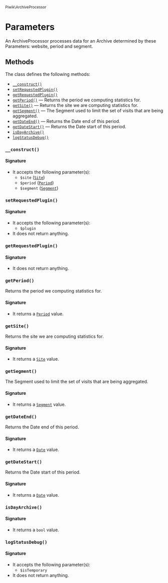 <small>Piwik\ArchiveProcessor</small>

Parameters
==========

An ArchiveProcessor processes data for an Archive determined by these Parameters: website, period and segment.

Methods
-------

The class defines the following methods:

- [`__construct()`](#__construct)
- [`setRequestedPlugin()`](#setrequestedplugin)
- [`getRequestedPlugin()`](#getrequestedplugin)
- [`getPeriod()`](#getperiod) &mdash; Returns the period we computing statistics for.
- [`getSite()`](#getsite) &mdash; Returns the site we are computing statistics for.
- [`getSegment()`](#getsegment) &mdash; The Segment used to limit the set of visits that are being aggregated.
- [`getDateEnd()`](#getdateend) &mdash; Returns the Date end of this period.
- [`getDateStart()`](#getdatestart) &mdash; Returns the Date start of this period.
- [`isDayArchive()`](#isdayarchive)
- [`logStatusDebug()`](#logstatusdebug)

<a name="__construct" id="__construct"></a>
<a name="__construct" id="__construct"></a>
### `__construct()`

#### Signature

- It accepts the following parameter(s):
    - `$site` ([`Site`](../../Piwik/Site.md))
    - `$period` ([`Period`](../../Piwik/Period.md))
    - `$segment` ([`Segment`](../../Piwik/Segment.md))

<a name="setrequestedplugin" id="setrequestedplugin"></a>
<a name="setRequestedPlugin" id="setRequestedPlugin"></a>
### `setRequestedPlugin()`

#### Signature

- It accepts the following parameter(s):
    - `$plugin`
- It does not return anything.

<a name="getrequestedplugin" id="getrequestedplugin"></a>
<a name="getRequestedPlugin" id="getRequestedPlugin"></a>
### `getRequestedPlugin()`

#### Signature

- It does not return anything.

<a name="getperiod" id="getperiod"></a>
<a name="getPeriod" id="getPeriod"></a>
### `getPeriod()`

Returns the period we computing statistics for.

#### Signature

- It returns a [`Period`](../../Piwik/Period.md) value.

<a name="getsite" id="getsite"></a>
<a name="getSite" id="getSite"></a>
### `getSite()`

Returns the site we are computing statistics for.

#### Signature

- It returns a [`Site`](../../Piwik/Site.md) value.

<a name="getsegment" id="getsegment"></a>
<a name="getSegment" id="getSegment"></a>
### `getSegment()`

The Segment used to limit the set of visits that are being aggregated.

#### Signature

- It returns a [`Segment`](../../Piwik/Segment.md) value.

<a name="getdateend" id="getdateend"></a>
<a name="getDateEnd" id="getDateEnd"></a>
### `getDateEnd()`

Returns the Date end of this period.

#### Signature

- It returns a [`Date`](../../Piwik/Date.md) value.

<a name="getdatestart" id="getdatestart"></a>
<a name="getDateStart" id="getDateStart"></a>
### `getDateStart()`

Returns the Date start of this period.

#### Signature

- It returns a [`Date`](../../Piwik/Date.md) value.

<a name="isdayarchive" id="isdayarchive"></a>
<a name="isDayArchive" id="isDayArchive"></a>
### `isDayArchive()`

#### Signature

- It returns a `bool` value.

<a name="logstatusdebug" id="logstatusdebug"></a>
<a name="logStatusDebug" id="logStatusDebug"></a>
### `logStatusDebug()`

#### Signature

- It accepts the following parameter(s):
    - `$isTemporary`
- It does not return anything.

